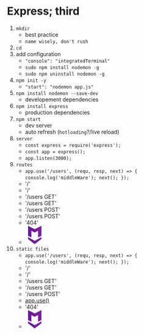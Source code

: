 # Express; third

1. `mkdir`
   - best practice
   - `name wisely, don't rush`
2. `cd`
3. add configuration
   - `"console": "integratedTerminal"`
   - `sudo npm install nodemon -g`
   - `sudo npm uninstall nodemon -g`
4. `npm init -y`
   - `"start": "nodemon app.js"`
5. `npm install nodemon --save-dev`
   - developement dependencies
6. `npm install express`
   - production dependencies
7. `npm start`
   - dev server
   - auto refresh (`hotloading`?/live reload)
8. `server`
   - `const express = require('express');`
   - `const app = express();`
   - `app.listen(3000);`
9. `routes`
   - `app.use('/users', (requ, resp, next) => { console.log('middleWare'); next(); });`
   - '/'
   - '/'
   - '/users GET'
   - '/users GET'
   - '/users POST'
   - '/users POST'
   - '404'
   - [![ExpressJS.com](https://github.com/adam-p/markdown-here/raw/master/src/common/images/icon48.png 'ExpressJS')](https://expressjs.com/en/4x/api.html 'ExpressJS API')
10. `static files`
    - `app.use('/users', (requ, resp, next) => { console.log('middleWare'); next(); });`
    - '/'
    - '/'
    - '/users GET'
    - '/users GET'
    - '/users POST'
    - [app.use()](https://expressjs.com/en/4x/api.html#app.use 'app.use((req,res, next)=>{
    next()
})')
    - '404'
    - [![ExpressJS.com](https://github.com/adam-p/markdown-here/raw/master/src/common/images/icon48.png 'ExpressJS')](https://expressjs.com/en/4x/api.html 'ExpressJS API')
